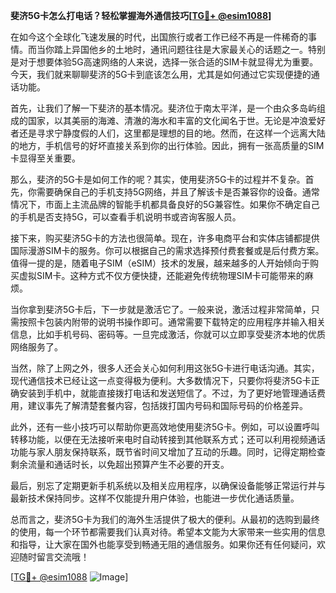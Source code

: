**斐济5G卡怎么打电话？轻松掌握海外通信技巧[[TG💪+ @esim1088](https://t.me/s/esim1088)]**

在如今这个全球化飞速发展的时代，出国旅行或者工作已经不再是一件稀奇的事情。而当你踏上异国他乡的土地时，通讯问题往往是大家最关心的话题之一。特别是对于想要体验5G高速网络的人来说，选择一张合适的SIM卡就显得尤为重要。今天，我们就来聊聊斐济的5G卡到底该怎么用，尤其是如何通过它实现便捷的通话功能。

首先，让我们了解一下斐济的基本情况。斐济位于南太平洋，是一个由众多岛屿组成的国家，以其美丽的海滩、清澈的海水和丰富的文化闻名于世。无论是冲浪爱好者还是寻求宁静度假的人们，这里都是理想的目的地。然而，在这样一个远离大陆的地方，手机信号的好坏直接关系到你的出行体验。因此，拥有一张高质量的SIM卡显得至关重要。

那么，斐济的5G卡是如何工作的呢？其实，使用斐济5G卡的过程并不复杂。首先，你需要确保自己的手机支持5G网络，并且了解该卡是否兼容你的设备。通常情况下，市面上主流品牌的智能手机都具备良好的5G兼容性。如果你不确定自己的手机是否支持5G，可以查看手机说明书或咨询客服人员。

接下来，购买斐济5G卡的方法也很简单。现在，许多电商平台和实体店铺都提供国际漫游SIM卡的服务。你可以根据自己的需求选择预付费套餐或是后付费方案。值得一提的是，随着电子SIM（eSIM）技术的发展，越来越多的人开始倾向于购买虚拟SIM卡。这种方式不仅方便快捷，还能避免传统物理SIM卡可能带来的麻烦。

当你拿到斐济5G卡后，下一步就是激活它了。一般来说，激活过程非常简单，只需按照卡包装内附带的说明书操作即可。通常需要下载特定的应用程序并输入相关信息，比如手机号码、密码等。一旦完成激活，你就可以立即享受斐济本地的优质网络服务了。

当然，除了上网之外，很多人还会关心如何利用这张5G卡进行电话沟通。其实，现代通信技术已经让这一点变得极为便利。大多数情况下，只要你将斐济5G卡正确安装到手机中，就能直接拨打电话和发送短信了。不过，为了更好地管理通话费用，建议事先了解清楚套餐内容，包括拨打国内号码和国际号码的价格差异。

此外，还有一些小技巧可以帮助你更高效地使用斐济5G卡。例如，可以设置呼叫转移功能，以便在无法接听来电时自动转接到其他联系方式；还可以利用视频通话功能与家人朋友保持联系，既节省时间又增加了互动的乐趣。同时，记得定期检查剩余流量和通话时长，以免超出预算产生不必要的开支。

最后，别忘了定期更新手机系统以及相关应用程序，以确保设备能够正常运行并与最新技术保持同步。这样不仅能提升用户体验，也能进一步优化通话质量。

总而言之，斐济5G卡为我们的海外生活提供了极大的便利。从最初的选购到最终的使用，每一个环节都需要我们认真对待。希望本文能为大家带来一些实用的信息和指导，让大家在国外也能享受到畅通无阻的通信服务。如果你还有任何疑问，欢迎随时留言交流哦！

[[TG💪+ @esim1088](https://t.me/s/esim1088) ![Image](https://i.postimg.cc/4NQfJmqS/Snipaste-2025-05-13-00-14-12.png)]